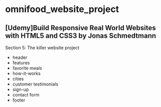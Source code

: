 # omnifood_website_project
<h2>[Udemy]Build Responsive Real World Websites with HTML5 and CSS3 by Jonas Schmedtmann   </h2>
<p>Section 5: The killer website project</p>
<ul>
  <li>header</li>
  <li>features</li>
  <li>favorite meals</li>
  <li>how-it-works</li>
  <li>cities</li>
  <li>customer testimonials</li>
  <li>sign-up</li>
  <li>contact form</li>
  <li>footer</li>
  <ul>
